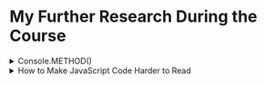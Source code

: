 # My Further Research During the Course

<details><summary>Console.METHOD()</summary>
  
```js
// Clear
console.clear()

// Print
console.log('log')
console.info('info')
console.warn('warn')
console.error('error')
console.debug('debug')
//----------
console.group()
console.groupCollapsed()
console.groupEnd()
console.groupEnd()

// Count
console.count()
console.countReset()

// If
console.assert()

// Tree
console.dir()
console.dirxml()

// Table
console.table(["apples", "oranges", "bananas"]);

// Time
console.time('lol')
console.timeLog('lol')
console.timeStamp('lol') 
console.timeEnd('lol')

// Trace
console.trace()

// ?
console.profile()
console.profileEnd()
// %o %O %s %i , ...
// Styled output use %c
```

</details>

<details><summary>How to Make JavaScript Code Harder to Read</summary>

1. Obfuscate the javascript code
    - change the variable name
2. Server Side Rendering
    - sensitive code -> server side
    - sensitive information -> server side
3. Javascript minification
    - removing unnecessary characters
4. Disabling the right mouse click


</details>